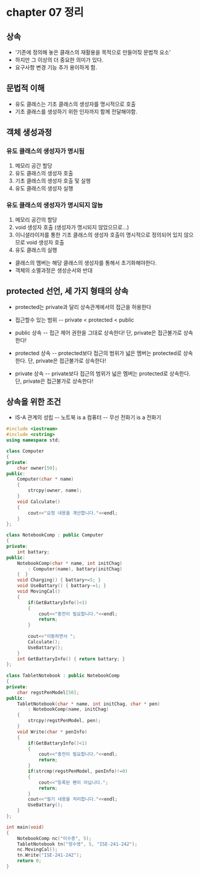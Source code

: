# chapter 07 정리

## 상속

- ‘기존에 정의해 놓은 클래스의 재활용을 목적으로 만들어짂 문법적 요소’
- 하지만 그 이상의 더 중요한 의미가 있다.
- 요구사항 변경 기능 추가 용이하게 함.

## 문법적 이해

- 유도 클래스는 기초 클래스의 생성자를 명시적으로 호출
- 기초 클래스를 생성하기 위한 인자까지 함께 전달해야함.

## 객체 생성과정

### 유도 클래스의 생성자가 명시됨
1. 메모리 공간 할당
2. 유도 클래스의 생성자 호출
3. 기초 클래스의 생성자 호출 및 실행
4. 유도 클래스의 생성자 실행

### 유도 클래스의 생성자가 명시되지 않늠
1. 메모리 공간의 할당
2. void 생성자 호출 (생성자가 명시되지 않았으므로...)
3. 이니셜라이저를 통한 기초 클래스의 생성자 호출이 명시적으로 정의되어 있지 않으므로 void 생성자 호출
4. 유도 클래스의 실행

- 클래스의 멤버는 해당 클래스의 생성자를 통해서 초기화해야한다.
- 객체의 소멸과정은 생성순서와 반대

## protected 선언, 세 가지 형태의 상속

- protected는 private과 달리 상속관계에서의 접근을 허용한다
- 접근할수 있는 범위
-- private < protected < public

- public 상속
-- 접근 제어 권한을 그대로 상속한다! 단, private은 접근불가로 상속한다!

- protected 상속
-- protected보다 접근의 범위가 넓은 멤버는 protected로 상속한다. 단, private은 접근불가로 상속한다!

- private 상속
-- private보다 접근의 범위가 넓은 멤버는 protected로 상속한다. 단, private은 접근불가로 상속한다!

## 상속을 위한 조건

-  IS-A 관계의 성립
-- 노트북 is a 컴퓨터
-- 무선 전화기 is a 전화기

```c++
#include <iostream>
#include <cstring>
using namespace std;

class Computer
{
private:
	char owner[50];
public:	
	Computer(char * name)
	{
		strcpy(owner, name);
	}
	void Calculate() 
	{ 
		cout<<"요청 내용을 계산합니다."<<endl; 
	}
};

class NotebookComp : public Computer
{
private:
	int battary;
public:	
	NotebookComp(char * name, int initChag)
		: Computer(name), battary(initChag)
	{  }	
	void Charging() { battary+=5; }
	void UseBattary() { battary-=1; }
	void MovingCal()
	{
		if(GetBattaryInfo()<1)
		{
			cout<<"충전이 필요합니다."<<endl;
			return;
		}
	
		cout<<"이동하면서 ";
		Calculate();
		UseBattary();
	}
	int GetBattaryInfo() { return battary; }
};
	
class TabletNotebook : public NotebookComp
{
private:
	char regstPenModel[50];
public:		
	TabletNotebook(char * name, int initChag, char * pen)
		: NotebookComp(name, initChag)
	{
		strcpy(regstPenModel, pen);
	}
	void Write(char * penInfo)
	{
		if(GetBattaryInfo()<1)
		{
			cout<<"충전이 필요합니다."<<endl;
			return;
		}
		if(strcmp(regstPenModel, penInfo)!=0)
		{
			cout<<"등록된 펜이 아닙니다.";
			return;
		}
		cout<<"필기 내용을 처리합니다."<<endl;
		UseBattary();
	}
};

int main(void)
{
	NotebookComp nc("이수종", 5);
	TabletNotebook tn("정수영", 5, "ISE-241-242");	
	nc.MovingCal();
	tn.Write("ISE-241-242");
	return 0;
}

```